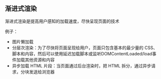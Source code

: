 
## 渐进式渲染
渐进式渲染是提高用户感知的加载速度，尽快呈现页面的技术

例子：
* 图片懒加载
* 分层次渲染：为了尽快将页面呈现给用户，页面只包含基本的最少量的 CSS、脚本和内容，然后可以使用延迟加载脚本或监听DOMContentLoaded/load事件加载其他资源和内容
* 异步加载 HTML 片段：当页面通过后台渲染时，把 HTML 拆分，通过异步请求，分块发送给浏览器
